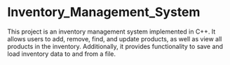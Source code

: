 # Inventory_Management_System
This project is an inventory management system implemented in C++. It allows users to add, remove, find, and update products, as well as view all products in the inventory. Additionally, it provides functionality to save and load inventory data to and from a file.
